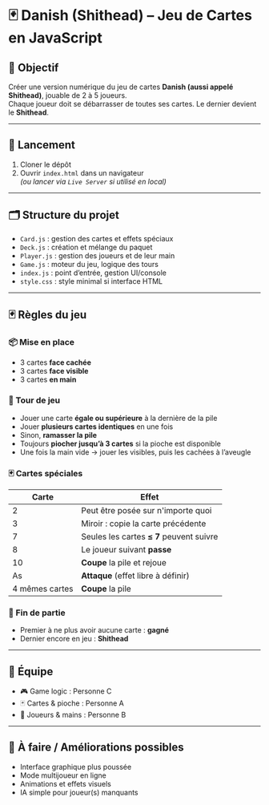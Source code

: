 # 🃏 Danish (Shithead) – Jeu de Cartes en JavaScript

## 🎯 Objectif
Créer une version numérique du jeu de cartes **Danish (aussi appelé Shithead)**, jouable de 2 à 5 joueurs.  
Chaque joueur doit se débarrasser de toutes ses cartes. Le dernier devient le **Shithead**.

---

## 🚀 Lancement
1. Cloner le dépôt
2. Ouvrir `index.html` dans un navigateur  
   _(ou lancer via `Live Server` si utilisé en local)_

---

## 🗂️ Structure du projet

- `Card.js` : gestion des cartes et effets spéciaux
- `Deck.js` : création et mélange du paquet
- `Player.js` : gestion des joueurs et de leur main
- `Game.js` : moteur du jeu, logique des tours
- `index.js` : point d’entrée, gestion UI/console
- `style.css` : style minimal si interface HTML

---

## 🃏 Règles du jeu

### 📦 Mise en place
- 3 cartes **face cachée**
- 3 cartes **face visible**
- 3 cartes **en main**

### 🔁 Tour de jeu
- Jouer une carte **égale ou supérieure** à la dernière de la pile
- Jouer **plusieurs cartes identiques** en une fois
- Sinon, **ramasser la pile**
- Toujours **piocher jusqu’à 3 cartes** si la pioche est disponible
- Une fois la main vide → jouer les visibles, puis les cachées à l’aveugle

### 🃏 Cartes spéciales
| Carte | Effet                             |
|-------|-----------------------------------|
| 2     | Peut être posée sur n'importe quoi |
| 3     | Miroir : copie la carte précédente |
| 7     | Seules les cartes **≤ 7** peuvent suivre |
| 8     | Le joueur suivant **passe**        |
| 10    | **Coupe** la pile et rejoue       |
| As    | **Attaque** (effet libre à définir)|
| 4 mêmes cartes | **Coupe** la pile         |

### 🏁 Fin de partie
- Premier à ne plus avoir aucune carte : **gagné**
- Dernier encore en jeu : **Shithead**

---

## 👥 Équipe

- 🎮 Game logic : Personne C  
- 🃏 Cartes & pioche : Personne A  
- 👤 Joueurs & mains : Personne B

---

## 📌 À faire / Améliorations possibles
- Interface graphique plus poussée
- Mode multijoueur en ligne
- Animations et effets visuels
- IA simple pour joueur(s) manquants

